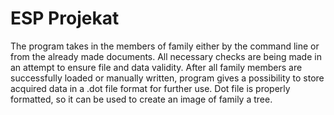 # ESP Projekat

The program takes in the members of family either by the command line or from
the already made documents. All necessary checks are being made in an attempt
to ensure file and data validity. After all family members are successfully
loaded or manually written, program gives a possibility to store acquired
data in a .dot file format for further use. Dot file is properly formatted,
so it can be used to create an image of family a tree.  
